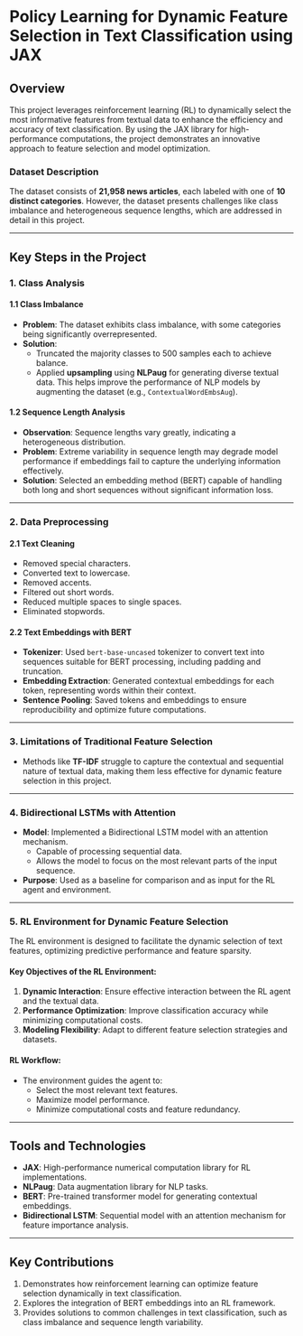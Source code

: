 # Policy Learning for Dynamic Feature Selection in Text Classification using JAX

## Overview
This project leverages reinforcement learning (RL) to dynamically select the most informative features from textual data to enhance the efficiency and accuracy of text classification. By using the JAX library for high-performance computations, the project demonstrates an innovative approach to feature selection and model optimization.

### Dataset Description
The dataset consists of **21,958 news articles**, each labeled with one of **10 distinct categories**. However, the dataset presents challenges like class imbalance and heterogeneous sequence lengths, which are addressed in detail in this project.

---

## Key Steps in the Project

### 1. Class Analysis

#### 1.1 Class Imbalance
- **Problem**: The dataset exhibits class imbalance, with some categories being significantly overrepresented.
- **Solution**:  
  - Truncated the majority classes to 500 samples each to achieve balance.
  - Applied **upsampling** using **NLPaug** for generating diverse textual data. This helps improve the performance of NLP models by augmenting the dataset (e.g., `ContextualWordEmbsAug`).

#### 1.2 Sequence Length Analysis
- **Observation**: Sequence lengths vary greatly, indicating a heterogeneous distribution.
- **Problem**: Extreme variability in sequence length may degrade model performance if embeddings fail to capture the underlying information effectively.
- **Solution**: Selected an embedding method (BERT) capable of handling both long and short sequences without significant information loss.

---

### 2. Data Preprocessing

#### 2.1 Text Cleaning
- Removed special characters.
- Converted text to lowercase.
- Removed accents.
- Filtered out short words.
- Reduced multiple spaces to single spaces.
- Eliminated stopwords.

#### 2.2 Text Embeddings with BERT
- **Tokenizer**: Used `bert-base-uncased` tokenizer to convert text into sequences suitable for BERT processing, including padding and truncation.
- **Embedding Extraction**: Generated contextual embeddings for each token, representing words within their context.
- **Sentence Pooling**: Saved tokens and embeddings to ensure reproducibility and optimize future computations.

---

### 3. Limitations of Traditional Feature Selection
- Methods like **TF-IDF** struggle to capture the contextual and sequential nature of textual data, making them less effective for dynamic feature selection in this project.

---

### 4. Bidirectional LSTMs with Attention
- **Model**: Implemented a Bidirectional LSTM model with an attention mechanism.
  - Capable of processing sequential data.
  - Allows the model to focus on the most relevant parts of the input sequence.
- **Purpose**: Used as a baseline for comparison and as input for the RL agent and environment.

---

### 5. RL Environment for Dynamic Feature Selection

The RL environment is designed to facilitate the dynamic selection of text features, optimizing predictive performance and feature sparsity.

#### Key Objectives of the RL Environment:
1. **Dynamic Interaction**: Ensure effective interaction between the RL agent and the textual data.
2. **Performance Optimization**: Improve classification accuracy while minimizing computational costs.
3. **Modeling Flexibility**: Adapt to different feature selection strategies and datasets.

#### RL Workflow:
- The environment guides the agent to:
  - Select the most relevant text features.
  - Maximize model performance.
  - Minimize computational costs and feature redundancy.

---

## Tools and Technologies
- **JAX**: High-performance numerical computation library for RL implementations.
- **NLPaug**: Data augmentation library for NLP tasks.
- **BERT**: Pre-trained transformer model for generating contextual embeddings.
- **Bidirectional LSTM**: Sequential model with an attention mechanism for feature importance analysis.

---

## Key Contributions
1. Demonstrates how reinforcement learning can optimize feature selection dynamically in text classification.
2. Explores the integration of BERT embeddings into an RL framework.
3. Provides solutions to common challenges in text classification, such as class imbalance and sequence length variability.




